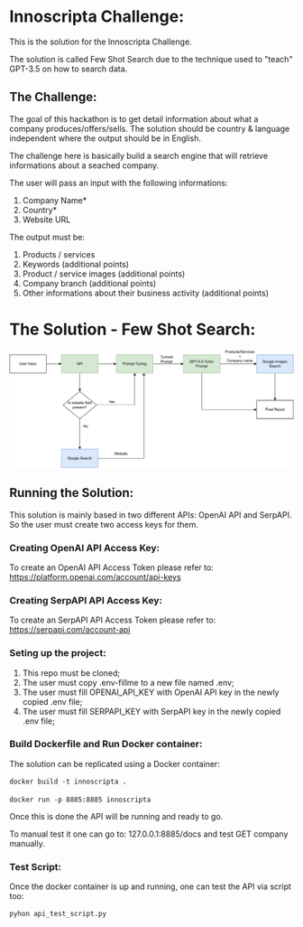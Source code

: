 # Innoscripta Challenge:
This is the solution for the Innoscripta Challenge.

The solution is called Few Shot Search due to the technique used to "teach" GPT-3.5 on how to search data.

## The Challenge:
The goal of this hackathon is to get detail information about what a company produces/offers/sells. The solution should be country & language independent where the output should be in English.

The challenge here is basically build a search engine that will retrieve informations about a seached company.

The user will pass an input with the following informations:
1. Company Name*
2. Country*
3. Website URL

The output must be:
1. Products / services
2. Keywords (additional points)
3. Product / service images (additional points)
4. Company branch (additional points)
5. Other informations about their business activity (additional points)

# The Solution - Few Shot Search:
![alt text](presentation/inno_image.png)
## Running the Solution:
This solution is mainly based in two different APIs: OpenAI API and SerpAPI. So the user must create two access keys for them.

### Creating OpenAI API Access Key:
To create an OpenAI API Access Token please refer to: https://platform.openai.com/account/api-keys

### Creating SerpAPI API Access Key:
To create an SerpAPI API Access Token please refer to: https://serpapi.com/account-api

### Seting up the project:
1. This repo must be cloned;
2. The user must copy .env-fillme to a new file named .env;
3. The user must fill OPENAI_API_KEY with OpenAI API key in the newly copied .env file;
4. The user must fill SERPAPI_KEY with SerpAPI key in the newly copied .env file;

### Build Dockerfile and Run Docker container:
The solution can be replicated using a Docker container:

```
docker build -t innoscripta .

docker run -p 8885:8885 innoscripta
```
Once this is done the API will be running and ready to go.

To manual test it one can go to: 127.0.0.1:8885/docs and test GET company manually.

### Test Script:
Once the docker container is up and running, one can test the API via script too:

```
pyhon api_test_script.py
```